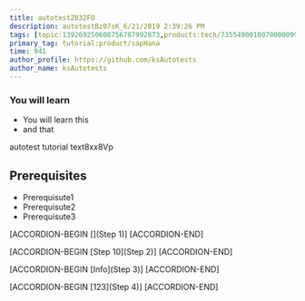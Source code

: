 ```yaml
---
title: autotestZ032FO
description: autotestBz07sK_6/21/2019 2:39:26 PM
tags: [topic:139269250608756787992873,products:tech/73554900100700000996,tutorial:experience/advanced]
primary_tag: tutorial:product/sapHana
time: 941
author_profile: https://github.com/ksAutotests
author_name: ksAutotests
---
```

### You will learn
- You will learn this
- and that

autotest tutorial text8xx8Vp

## Prerequisites
- Prerequisute1
- Prerequisute2
- Prerequisute3

[ACCORDION-BEGIN [](Step 1)]
[ACCORDION-END]

[ACCORDION-BEGIN [Step 10](Step 2)]
[ACCORDION-END]

[ACCORDION-BEGIN [Info](Step 3)]
[ACCORDION-END]

[ACCORDION-BEGIN [123](Step 4)]
[ACCORDION-END]

